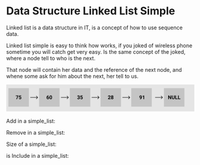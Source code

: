 # Data Structure Linked List Simple

Linked list is a data structure in IT, is a concept of how to use sequence data. 

Linked list simple is easy to think how works, if you joked of wireless phone sometime 
you will catch get very easy. Is the same concept of the joked, where a node tell to who is the next.

That node will contain her data and the reference of the next node, and whene some ask for him about the next,
her tell to us.

![Simple Linked List](assets/image_concept.png)

Add in a simple_list:

Remove in a simple_list:

Size of a simple_list:

is Include in a simple_list: